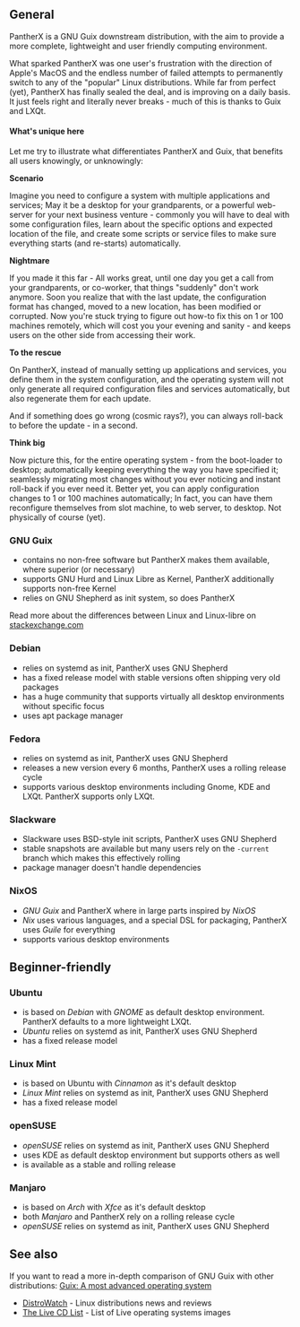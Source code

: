 ---
---

## General

PantherX is a GNU Guix downstream distribution, with the aim to provide a more complete, lightweight and user friendly computing environment.

What sparked PantherX was one user's frustration with the direction of Apple's MacOS and the endless number of failed attempts to permanently switch to any of the "popular" Linux distributions. While far from perfect (yet), PantherX has finally sealed the deal, and is improving on a daily basis. It just feels right and literally never breaks - much of this is thanks to Guix and LXQt.

#### What's unique here

Let me try to illustrate what differentiates PantherX and Guix, that benefits all users knowingly, or unknowingly:

**Scenario**

Imagine you need to configure a system with multiple applications and services; May it be a desktop for your grandparents, or a powerful web-server for your next business venture - commonly you will have to deal with some configuration files, learn about the specific options and expected location of the file, and create some scripts or service files to make sure everything starts (and re-starts) automatically.

**Nightmare**

If you made it this far - All works great, until one day you get a call from your grandparents, or co-worker, that things "suddenly" don't work anymore. Soon you realize that with the last update, the configuration format has changed, moved to a new location, has been modified or corrupted. Now you're stuck trying to figure out how-to fix this on 1 or 100 machines remotely, which will cost you your evening and sanity - and keeps users on the other side from accessing their work.

**To the rescue**

On PantherX, instead of manually setting up applications and services, you define them in the system configuration, and the operating system will not only generate all required configuration files and services automatically, but also regenerate them for each update.

And if something does go wrong (cosmic rays?), you can always roll-back to before the update - in a second.

**Think big**

Now picture this, for the entire operating system - from the boot-loader to desktop; automatically keeping everything the way you have specified it; seamlessly migrating most changes without you ever noticing and instant roll-back if you ever need it. Better yet, you can apply configuration changes to 1 or 100 machines automatically; In fact, you can have them reconfigure themselves from slot machine, to web server, to desktop. Not physically of course (yet).

### GNU Guix

- contains no non-free software but PantherX makes them available, where superior (or necessary)
- supports GNU Hurd and Linux Libre as Kernel, PantherX additionally supports non-free Kernel
- relies on GNU Shepherd as init system, so does PantherX

Read more about the differences between Linux and Linux-libre on [stackexchange.com](https://unix.stackexchange.com/a/288174)

### Debian

- relies on systemd as init, PantherX uses GNU Shepherd
- has a fixed release model with stable versions often shipping very old packages
- has a huge community that supports virtually all desktop environments without specific focus
- uses apt package manager

### Fedora

- relies on systemd as init, PantherX uses GNU Shepherd
- releases a new version every 6 months, PantherX uses a rolling release cycle
- supports various desktop environments including Gnome, KDE and LXQt. PantherX supports only LXQt.

### Slackware

- Slackware uses BSD-style init scripts, PantherX uses GNU Shepherd
- stable snapshots are available but many users rely on the `-current` branch which makes this effectively rolling
- package manager doesn't handle dependencies

### NixOS

- _GNU Guix_ and PantherX where in large parts inspired by _NixOS_
- _Nix_ uses various languages, and a special DSL for packaging, PantherX uses _Guile_ for everything
- supports various desktop environments

## Beginner-friendly

### Ubuntu

- is based on _Debian_ with _GNOME_ as default desktop environment. PantherX defaults to a more lightweight LXQt.
- _Ubuntu_ relies on systemd as init, PantherX uses GNU Shepherd
- has a fixed release model

### Linux Mint

- is based on Ubuntu with _Cinnamon_ as it's default desktop
- _Linux Mint_ relies on systemd as init, PantherX uses GNU Shepherd
- has a fixed release model

### openSUSE

- _openSUSE_ relies on systemd as init, PantherX uses GNU Shepherd
- uses KDE as default desktop environment but supports others as well
- is available as a stable and rolling release

### Manjaro

- is based on _Arch_ with _Xfce_ as it's default desktop
- both _Manjaro_ and PantherX rely on a rolling release cycle
- _openSUSE_ relies on systemd as init, PantherX uses GNU Shepherd

## See also

If you want to read a more in-depth comparison of GNU Guix with other distributions: [Guix: A most advanced operating system](https://ambrevar.xyz/guix-advance/)

- [DistroWatch](https://distrowatch.com/) - Linux distributions news and reviews
- [The Live CD List](https://livecdlist.com/) - List of Live operating systems images
